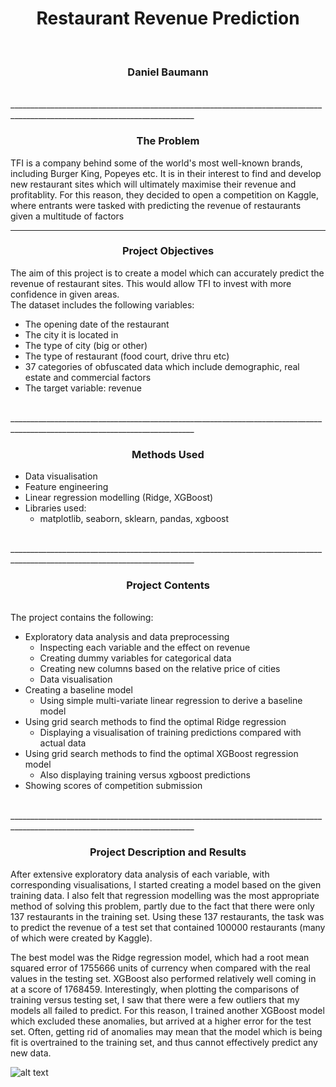 <h1 align='center'>Restaurant Revenue Prediction</h1>
<br>
<h3 align='center'>Daniel Baumann</h1>
<br>
____________________________________________________________________________________________________________________________
<h3 align='center'>The Problem</h3>

TFI is a company behind some of the world's most well-known brands, including Burger King, Popeyes etc. It is in their interest to find and develop new restaurant sites which will ultimately maximise their revenue and profitablity.
For this reason, they decided to open a competition on Kaggle, where entrants were tasked with predicting the revenue of restaurants given a multitude of factors
<br>
____________________________________________________________________________________________________________________________
<h3 align='center'>Project Objectives</h3>

The aim of this project is to create a model which can accurately predict the revenue of restaurant sites. This would allow TFI to invest with more confidence in given areas. <br> The dataset includes the following variables:

* The opening date of the restaurant
* The city it is located in
* The type of city (big or other)
* The type of restaurant (food court, drive thru etc)
* 37 categories of obfuscated data which include demographic, real estate and commercial factors
* The target variable: revenue
<br>
____________________________________________________________________________________________________________________________
<h3 align='center'>Methods Used</h3>

* Data visualisation
* Feature engineering
* Linear regression modelling (Ridge, XGBoost)
* Libraries used:
  * matplotlib, seaborn, sklearn, pandas, xgboost
<br>
____________________________________________________________________________________________________________________________
<h3 align='center'>Project Contents</h3>
<br>
The project contains the following:

* Exploratory data analysis and data preprocessing
  * Inspecting each variable and the effect on revenue
  * Creating dummy variables for categorical data
  * Creating new columns based on the relative price of cities
  * Data visualisation 
* Creating a baseline model
  * Using simple multi-variate linear regression to derive a baseline model
* Using grid search methods to find the optimal Ridge regression
  * Displaying a visualisation of training predictions compared with actual data
* Using grid search methods to find the optimal XGBoost regression model
  * Also displaying training versus xgboost predictions
* Showing scores of competition submission 
<br>
____________________________________________________________________________________________________________________________
<h3 align='center'>Project Description and Results</h3>

After extensive exploratory data analysis of each variable, with corresponding visualisations, I started creating a model based on the given training data. I also felt that regression modelling was the most appropriate method of solving this problem, partly due to the fact that there were only 137 restaurants in the training set. Using these 137 restaurants, the task was to predict the revenue of a test set that contained 100000 restaurants (many of which were created by Kaggle).

The best model was the Ridge regression model, which had a root mean squared error of 1755666 units of currency when compared with the real values in the testing set. XGBoost also performed relatively well coming in at a score of 1768459.
Interestingly, when plotting the comparisons of training versus testing set, I saw that there were a few outliers that my models all failed to predict. For this reason, I trained another XGBoost model which excluded these anomalies, but arrived at a higher error for the test set. Often, getting rid of anomalies may mean that the model which is being fit is overtrained to the training set, and thus cannot effectively predict any new data. 

![alt text](github.com/DanBaumann/RestaurantRevenuePrediction/tree/master/pics/ridge_train_predictions.png)
